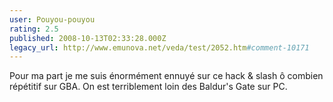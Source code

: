 ```yaml
---
user: Pouyou-pouyou
rating: 2.5
published: 2008-10-13T02:33:28.000Z
legacy_url: http://www.emunova.net/veda/test/2052.htm#comment-10171
---
```

Pour ma part je me suis énormément ennuyé sur ce hack & slash ô combien répétitif sur GBA. On est terriblement loin des Baldur's Gate sur PC.